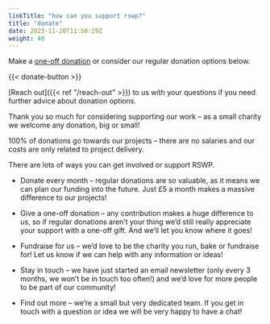 ```yaml
---
linkTitle: "how can you support rswp?"
title: "donate"
date: 2023-11-20T11:50:29Z
weight: 40
---
```

Make a [one-off donation](https://donate.stripe.com/8wM7tQ2oR2SI1So9AE) or consider our regular donation options below.

{{< donate-button >}}

[Reach out]({{< ref "/reach-out" >}}) to us with your questions if you need further advice about donation options. 

Thank you so much for considering supporting our work – as a small charity we welcome any donation, big or small!

100% of donations go towards our projects – there are no salaries and our costs are only related to project delivery.

There are lots of ways you can get involved or support RSWP.

* Donate every month – regular donations are so valuable, as it means we can plan our funding into the future. Just £5 a month makes a massive difference to our projects!

* Give a one-off donation – any contribution makes a huge difference to us, so if regular donations aren’t your thing we’d still really appreciate your support with a one-off gift. And we’ll let you know where it goes!
* Fundraise for us – we’d love to be the charity you run, bake or fundraise for! Let us know if we can help with any information or ideas!
* Stay in touch – we have just started an email newsletter (only every 3 months, we won’t be in touch too often!) and we’d love for more people to be part of our community!
* Find out more – we’re a small but very dedicated team. If you get in touch with a question or idea we will be very happy to have a chat!

<!-- Cost examples
Video: how your support makes a difference/impact. 1 minute.

Inspo
Support | Novara Media
The power of being asked to donate an hour's salary - UK Fundraising -->